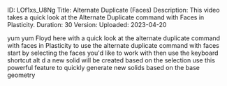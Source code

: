 ID: LOf1xs_U8Ng
Title: Alternate Duplicate (Faces)
Description: This video takes a quick look at the Alternate Duplicate command with Faces in Plasticity.
Duration: 30
Version: 
Uploaded: 2023-04-20

yum yum
Floyd here with a quick look at the
alternate duplicate command with faces
in Plasticity to use the alternate
duplicate command with faces start by
selecting the faces you'd like to work
with then use the keyboard shortcut alt
d a new solid will be created based on
the selection use this powerful feature
to quickly generate new solids based on
the base geometry